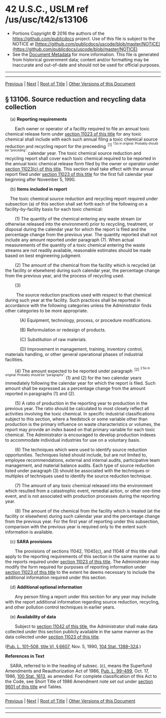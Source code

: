 ---
---

# 42 U.S.C., USLM ref /us/usc/t42/s13106

* Portions Copyright © 2016 the authors of the https://github.com/publicdocs project.
  Use of this file is subject to the NOTICE at [https://github.com/publicdocs/uscode/blob/master/NOTICE](https://github.com/publicdocs/uscode/blob/master/NOTICE)
* See the [Document Metadata](././../../../..//README.md) for more information.
  This file is generated from historical government data; content and/or formatting may be inaccurate and out-of-date and should not be used for official purposes.

----------
----------

[Previous](./../../../..//us/usc/t42/ch133/m__us_usc_t42_s13105.md) | [Next](./../../../..//us/usc/t42/ch133/m__us_usc_t42_s13107.md) | [Root of Title](./../../../../) | [Other Versions of this Document](https://publicdocs.github.io/go/links?ns=uslm&ref=%2Fus%2Fusc%2Ft42%2Fs13106)

## § 13106. Source reduction and recycling data collection

    (a) __Reporting requirements__ 

        Each owner or operator of a facility required to file an annual toxic chemical release form under [section 11023 of this title][/us/usc/t42/s11023] for any toxic chemical shall include with each such annual filing a toxic chemical source reduction and recycling report for the preceeding  <sup>\[1\]</sup>  <sup><sup> 1 So in original. Probably should be “preceding”. </sup></sup>  calendar year. The toxic chemical source reduction and recycling report shall cover each toxic chemical required to be reported in the annual toxic chemical release form filed by the owner or operator under [section 11023(c) of this title][/us/usc/t42/s11023/c]. This section shall take effect with the annual report filed under [section 11023 of this title][/us/usc/t42/s11023] for the first full calendar year beginning after November 5, 1990.

    (b) __Items included in report__ 

    The toxic chemical source reduction and recycling report required under subsection (a) of this section shall set forth each of the following on a facility-by-facility basis for each toxic chemical:

        (1) The quantity of the chemical entering any waste stream (or otherwise released into the environment) prior to recycling, treatment, or disposal during the calendar year for which the report is filed and the percentage change from the previous year. The quantity reported shall not include any amount reported under paragraph (7). When actual measurements of the quantity of a toxic chemical entering the waste streams are not readily available, reasonable estimates should be made based on best engineering judgment.

        (2) The amount of the chemical from the facility which is recycled (at the facility or elsewhere) during such calendar year, the percentage change from the previous year, and the process of recycling used.

        (3)

         The source reduction practices used with respect to that chemical during such year at the facility. Such practices shall be reported in accordance with the following categories unless the Administrator finds other categories to be more appropriate.

            (A) Equipment, technology, process, or procedure modifications.

            (B) Reformulation or redesign of products.

            (C) Substitution of raw materials.

            (D) Improvement in management, training, inventory control, materials handling, or other general operational phases of industrial facilities.

        (4) The amount expected to be reported under paragraph  <sup>\[2\]</sup>  <sup><sup> 2 So in original. Probably should be “paragraphs”. </sup></sup>  (1) and (2) for the two calendar years immediately following the calendar year for which the report is filed. Such amount shall be expressed as a percentage change from the amount reported in paragraphs (1) and (2).

        (5) A ratio of production in the reporting year to production in the previous year. The ratio should be calculated to most closely reflect all activities involving the toxic chemical. In specific industrial classifications subject to this section, where a feedstock or some variable other than production is the primary influence on waste characteristics or volumes, the report may provide an index based on that primary variable for each toxic chemical. The Administrator is encouraged to develop production indexes to accommodate individual industries for use on a voluntary basis.

        (6) The techniques which were used to identify source reduction opportunities. Techniques listed should include, but are not limited to, employee recommendations, external and internal audits, participative team management, and material balance audits. Each type of source reduction listed under paragraph (3) should be associated with the techniques or multiples of techniques used to identify the source reduction technique.

        (7) The amount of any toxic chemical released into the environment which resulted from a catastrophic event, remedial action, or other one-time event, and is not associated with production processes during the reporting year.

        (8) The amount of the chemical from the facility which is treated (at the facility or elsewhere) during such calendar year and the percentage change from the previous year. For the first year of reporting under this subsection, comparison with the previous year is required only to the extent such information is available.

    (c) __SARA provisions__ 

        The provisions of sections 11042, 11045(c), and 11046 of this title shall apply to the reporting requirements of this section in the same manner as to the reports required under [section 11023 of this title][/us/usc/t42/s11023]. The Administrator may modify the form required for purposes of reporting information under [section 11023 of this title][/us/usc/t42/s11023] to the extent he deems necessary to include the additional information required under this section.

    (d) __Additional optional information__ 

        Any person filing a report under this section for any year may include with the report additional information regarding source reduction, recycling, and other pollution control techniques in earlier years.

    (e) __Availability of data__ 

        Subject to [section 11042 of this title][/us/usc/t42/s11042], the Administrator shall make data collected under this section publicly available in the same manner as the data collected under [section 11023 of this title][/us/usc/t42/s11023].

([Pub. L. 101–508, title VI, § 6607][/us/pl/101/508/s6607], Nov. 5, 1990, [104 Stat. 1388–324][/us/stat/104/1388-324].)

 __References in Text__ 

    SARA, referred to in the heading of subsec. (c), means the Superfund Amendments and Reauthorization Act of 1986, [Pub. L. 99–499][/us/pl/99/499], Oct. 17, 1986, [100 Stat. 1613][/us/stat/100/1613], as amended. For complete classification of this Act to the Code, see Short Title of 1986 Amendment note set out under [section 9601 of this title][/us/usc/t42/s9601] and Tables.

----------

[Previous](./../../../..//us/usc/t42/ch133/m__us_usc_t42_s13105.md) | [Next](./../../../..//us/usc/t42/ch133/m__us_usc_t42_s13107.md) | [Root of Title](./../../../../) | [Other Versions of this Document](https://publicdocs.github.io/go/links?ns=uslm&ref=%2Fus%2Fusc%2Ft42%2Fs13106)

----------
----------

[/us/usc/t42/s11023]: https://publicdocs.github.io/go/links?ns=uslm&ref=%2Fus%2Fusc%2Ft42%2Fs11023
[/us/usc/t42/s11023/c]: https://publicdocs.github.io/go/links?ns=uslm&ref=%2Fus%2Fusc%2Ft42%2Fs11023%2Fc
[/us/usc/t42/s11023]: https://publicdocs.github.io/go/links?ns=uslm&ref=%2Fus%2Fusc%2Ft42%2Fs11023
[/us/usc/t42/s11023]: https://publicdocs.github.io/go/links?ns=uslm&ref=%2Fus%2Fusc%2Ft42%2Fs11023
[/us/usc/t42/s11023]: https://publicdocs.github.io/go/links?ns=uslm&ref=%2Fus%2Fusc%2Ft42%2Fs11023
[/us/usc/t42/s11042]: https://publicdocs.github.io/go/links?ns=uslm&ref=%2Fus%2Fusc%2Ft42%2Fs11042
[/us/usc/t42/s11023]: https://publicdocs.github.io/go/links?ns=uslm&ref=%2Fus%2Fusc%2Ft42%2Fs11023
[/us/pl/101/508/s6607]: https://publicdocs.github.io/go/links?ns=uslm&ref=%2Fus%2Fpl%2F101%2F508%2Fs6607
[/us/stat/104/1388-324]: https://publicdocs.github.io/go/links?ns=uslm&ref=%2Fus%2Fstat%2F104%2F1388-324
[/us/pl/99/499]: https://publicdocs.github.io/go/links?ns=uslm&ref=%2Fus%2Fpl%2F99%2F499
[/us/stat/100/1613]: https://publicdocs.github.io/go/links?ns=uslm&ref=%2Fus%2Fstat%2F100%2F1613
[/us/usc/t42/s9601]: https://publicdocs.github.io/go/links?ns=uslm&ref=%2Fus%2Fusc%2Ft42%2Fs9601


